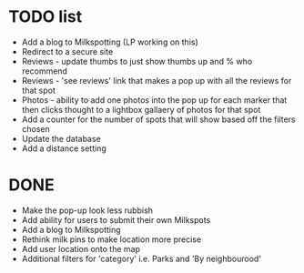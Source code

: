 # TODO list
* Add a blog to Milkspotting (LP working on this)
* Redirect to a secure site
* Reviews - update thumbs to just show thumbs up and % who recommend
* Reviews - 'see reviews' link that makes a pop up with all the reviews for that spot
* Photos - ability to add one photos into the pop up for each marker that then clicks thought to a lightbox gallaery of photos for that spot
* Add a counter for the number of spots that will show based off the filters chosen
* Update the database
* Add a distance setting


# DONE
* Make the pop-up look less rubbish
* Add ability for users to submit their own Milkspots
* Add a blog to Milkspotting
* Rethink milk pins to make location more precise
* Add user location onto the map
* Additional filters for 'category' i.e. Parks and 'By neighbourood'
